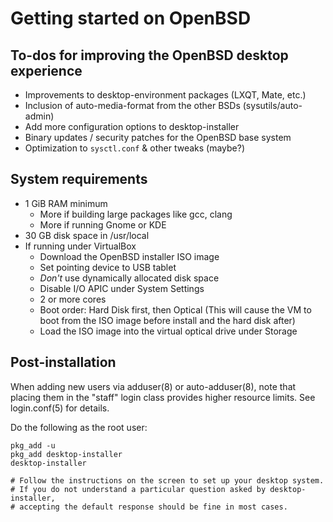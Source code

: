 # Getting started on OpenBSD

## To-dos for improving the OpenBSD desktop experience

-   Improvements to desktop-environment packages (LXQT, Mate, etc.)
-   Inclusion of auto-media-format from the other BSDs (sysutils/auto-admin)
-   Add more configuration options to desktop-installer
-   Binary updates / security patches for the OpenBSD base system
-   Optimization to `sysctl.conf` & other tweaks (maybe?)

## System requirements

- 1 GiB RAM minimum
    - More if building large packages like gcc, clang
    - More if running Gnome or KDE
- 30 GB disk space in /usr/local
- If running under VirtualBox
    - Download the OpenBSD installer ISO image
    - Set pointing device to USB tablet
    - *Don't* use dynamically allocated disk space
    - Disable I/O APIC under System Settings
    - 2 or more cores
    - Boot order: Hard Disk first, then Optical (This will cause the
	VM to boot from the
	ISO image before install and the hard disk after)
    - Load the ISO image into the virtual optical drive under Storage

## Post-installation

When adding new users via adduser(8) or auto-adduser(8), note that
placing them in the "staff" login class provides higher resource limits.
See login.conf(5) for details.

Do the following as the root user:

```
pkg_add -u
pkg_add desktop-installer
desktop-installer

# Follow the instructions on the screen to set up your desktop system.
# If you do not understand a particular question asked by desktop-installer,
# accepting the default response should be fine in most cases.
```
